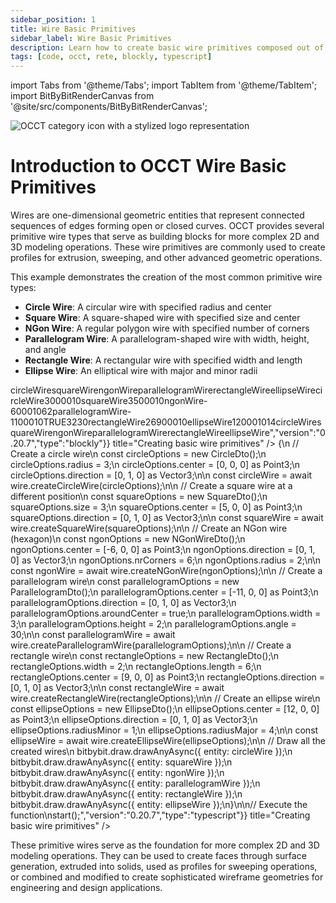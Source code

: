 ```yaml
---
sidebar_position: 1
title: Wire Basic Primitives
sidebar_label: Wire Basic Primitives
description: Learn how to create basic wire primitives composed out of multiple edges
tags: [code, occt, rete, blockly, typescript]
---
```


import Tabs from '@theme/Tabs';
import TabItem from '@theme/TabItem';
import BitByBitRenderCanvas from '@site/src/components/BitByBitRenderCanvas';

<img 
  class="category-icon-small" 
  src="https://s.bitbybit.dev/assets/icons/white/occt-icon.svg" 
  alt="OCCT category icon with a stylized logo representation" 
  title="OCCT category icon" />

# Introduction to OCCT Wire Basic Primitives

Wires are one-dimensional geometric entities that represent connected sequences of edges forming open or closed curves. OCCT provides several primitive wire types that serve as building blocks for more complex 2D and 3D modeling operations. These wire primitives are commonly used to create profiles for extrusion, sweeping, and other advanced geometric operations.

This example demonstrates the creation of the most common primitive wire types:

- **Circle Wire**: A circular wire with specified radius and center
- **Square Wire**: A square-shaped wire with specified size and center
- **NGon Wire**: A regular polygon wire with specified number of corners
- **Parallelogram Wire**: A parallelogram-shaped wire with width, height, and angle
- **Rectangle Wire**: A rectangular wire with specified width and length
- **Ellipse Wire**: An elliptical wire with major and minor radii

<Tabs groupId="creating-basic-wire-primitives">
<TabItem value="rete" label="Rete">
    <BitByBitRenderCanvas
    requireManualStart={true}
    script={{"script":"{\"id\":\"rete-v2-json\",\"nodes\":{\"69db19884a370f7c\":{\"id\":\"69db19884a370f7c\",\"name\":\"bitbybit.occt.shapes.wire.createCircleWire\",\"customName\":\"circle wire\",\"async\":true,\"drawable\":true,\"data\":{\"genericNodeData\":{\"hide\":false,\"oneOnOne\":false,\"flatten\":0,\"forceExecution\":false},\"radius\":3,\"center\":[0,0,0],\"direction\":[0,1,0]},\"inputs\":{},\"position\":[796.38671875,208.7109375]},\"5298db5d0bf5b70d\":{\"id\":\"5298db5d0bf5b70d\",\"name\":\"bitbybit.occt.shapes.wire.createSquareWire\",\"customName\":\"square wire\",\"async\":true,\"drawable\":true,\"data\":{\"genericNodeData\":{\"hide\":false,\"oneOnOne\":false,\"flatten\":0,\"forceExecution\":false},\"size\":3,\"center\":[0,0,0],\"direction\":[0,1,0]},\"inputs\":{\"center\":{\"connections\":[{\"node\":\"3a1b9cf45d7c8560\",\"output\":\"result\",\"data\":{}}]}},\"position\":[797.1167812876299,567.3003348022221]},\"3a1b9cf45d7c8560\":{\"id\":\"3a1b9cf45d7c8560\",\"name\":\"bitbybit.vector.vectorXYZ\",\"customName\":\"vector xyz\",\"async\":false,\"drawable\":true,\"data\":{\"genericNodeData\":{\"hide\":true,\"oneOnOne\":false,\"flatten\":0,\"forceExecution\":false},\"x\":5,\"y\":0,\"z\":0},\"inputs\":{},\"position\":[391.8397443858421,609.2541923921959]},\"b03165e52f48ff1b\":{\"id\":\"b03165e52f48ff1b\",\"name\":\"bitbybit.vector.vectorXYZ\",\"customName\":\"vector xyz\",\"async\":false,\"drawable\":true,\"data\":{\"genericNodeData\":{\"hide\":true,\"oneOnOne\":false,\"flatten\":0,\"forceExecution\":false},\"x\":-6,\"y\":0,\"z\":0},\"inputs\":{},\"position\":[381.4252369164033,1026.2331834569381]},\"ced8e0357556b800\":{\"id\":\"ced8e0357556b800\",\"name\":\"bitbybit.occt.shapes.wire.createNGonWire\",\"customName\":\"ngon wire\",\"async\":true,\"drawable\":true,\"data\":{\"genericNodeData\":{\"hide\":false,\"oneOnOne\":false,\"flatten\":0,\"forceExecution\":false},\"center\":[0,0,0],\"direction\":[0,1,0],\"nrCorners\":6,\"radius\":2},\"inputs\":{\"center\":{\"connections\":[{\"node\":\"b03165e52f48ff1b\",\"output\":\"result\",\"data\":{}}]}},\"position\":[794.3963462853789,1024.3436962815244]},\"e76c6df127a9d31c\":{\"id\":\"e76c6df127a9d31c\",\"name\":\"bitbybit.occt.shapes.wire.createParallelogramWire\",\"customName\":\"parallelogram wire\",\"async\":true,\"drawable\":true,\"data\":{\"genericNodeData\":{\"hide\":false,\"oneOnOne\":false,\"flatten\":0,\"forceExecution\":false},\"center\":[0,0,0],\"direction\":[0,1,0],\"aroundCenter\":true,\"width\":3,\"height\":2,\"angle\":30},\"inputs\":{\"center\":{\"connections\":[{\"node\":\"adeb74f805b239b8\",\"output\":\"result\",\"data\":{}}]}},\"position\":[797.4442178044769,1434.5793419960353]},\"adeb74f805b239b8\":{\"id\":\"adeb74f805b239b8\",\"name\":\"bitbybit.vector.vectorXYZ\",\"customName\":\"vector xyz\",\"async\":false,\"drawable\":true,\"data\":{\"genericNodeData\":{\"hide\":true,\"oneOnOne\":false,\"flatten\":0,\"forceExecution\":false},\"x\":-11,\"y\":0,\"z\":0},\"inputs\":{},\"position\":[388.5087965238256,1437.9832918677564]},\"d41ad1f158b794f3\":{\"id\":\"d41ad1f158b794f3\",\"name\":\"bitbybit.occt.shapes.wire.createRectangleWire\",\"customName\":\"rectangle wire\",\"async\":true,\"drawable\":true,\"data\":{\"genericNodeData\":{\"hide\":false,\"oneOnOne\":false,\"flatten\":0,\"forceExecution\":false},\"width\":2,\"length\":6,\"center\":[0,0,0],\"direction\":[0,1,0]},\"inputs\":{\"center\":{\"connections\":[{\"node\":\"eb0d53b47065ba27\",\"output\":\"result\",\"data\":{}}]}},\"position\":[807.0660770213016,1932.65310264216]},\"eb0d53b47065ba27\":{\"id\":\"eb0d53b47065ba27\",\"name\":\"bitbybit.vector.vectorXYZ\",\"customName\":\"vector xyz\",\"async\":false,\"drawable\":true,\"data\":{\"genericNodeData\":{\"hide\":true,\"oneOnOne\":false,\"flatten\":0,\"forceExecution\":false},\"x\":9,\"y\":0,\"z\":0},\"inputs\":{},\"position\":[401.21471645298226,2012.097226478838]},\"da4450234db2a464\":{\"id\":\"da4450234db2a464\",\"name\":\"bitbybit.vector.vectorXYZ\",\"customName\":\"vector xyz\",\"async\":false,\"drawable\":true,\"data\":{\"genericNodeData\":{\"hide\":true,\"oneOnOne\":false,\"flatten\":0,\"forceExecution\":false},\"x\":12,\"y\":0,\"z\":0},\"inputs\":{},\"position\":[392.26401312452316,2447.940719665186]},\"c34d4412cbfb1af7\":{\"id\":\"c34d4412cbfb1af7\",\"name\":\"bitbybit.occt.shapes.wire.createEllipseWire\",\"customName\":\"ellipse wire\",\"async\":true,\"drawable\":true,\"data\":{\"genericNodeData\":{\"hide\":false,\"oneOnOne\":false,\"flatten\":0,\"forceExecution\":false},\"center\":[0,0,0],\"direction\":[0,1,0],\"radiusMinor\":1,\"radiusMajor\":4},\"inputs\":{\"center\":{\"connections\":[{\"node\":\"da4450234db2a464\",\"output\":\"result\",\"data\":{}}]}},\"position\":[806.3772296257235,2442.4598150758247]}}}","version":"0.20.7","type":"rete"}}
    title="Creating basic wire primitives"
    />
</TabItem>
<TabItem value="blockly" label="Blockly">
  <BitByBitRenderCanvas
    requireManualStart={true}
    script={{"script":"<xml xmlns=\"https://developers.google.com/blockly/xml\"><variables><variable id=\"circleWire\">circleWire</variable><variable id=\"squareWire\">squareWire</variable><variable id=\"ngonWire\">ngonWire</variable><variable id=\"parallelogramWire\">parallelogramWire</variable><variable id=\"rectangleWire\">rectangleWire</variable><variable id=\"ellipseWire\">ellipseWire</variable></variables><block type=\"variables_set\" id=\"create_circle_wire\" x=\"50\" y=\"50\"><field name=\"VAR\" id=\"circleWire\">circleWire</field><value name=\"VALUE\"><block type=\"bitbybit.occt.shapes.wire.createCircleWire\" id=\"circle_wire\"><value name=\"Radius\"><block type=\"math_number\" id=\"circle_radius\"><field name=\"NUM\">3</field></block></value><value name=\"Center\"><block type=\"bitbybit.point.pointXYZ\" id=\"circle_center\"><value name=\"X\"><block type=\"math_number\" id=\"circle_center_x\"><field name=\"NUM\">0</field></block></value><value name=\"Y\"><block type=\"math_number\" id=\"circle_center_y\"><field name=\"NUM\">0</field></block></value><value name=\"Z\"><block type=\"math_number\" id=\"circle_center_z\"><field name=\"NUM\">0</field></block></value></block></value><value name=\"Direction\"><block type=\"bitbybit.vector.vectorXYZ\" id=\"circle_direction\"><value name=\"X\"><block type=\"math_number\" id=\"circle_dir_x\"><field name=\"NUM\">0</field></block></value><value name=\"Y\"><block type=\"math_number\" id=\"circle_dir_y\"><field name=\"NUM\">1</field></block></value><value name=\"Z\"><block type=\"math_number\" id=\"circle_dir_z\"><field name=\"NUM\">0</field></block></value></block></value></block></value><next><block type=\"variables_set\" id=\"create_square_wire\" x=\"50\" y=\"150\"><field name=\"VAR\" id=\"squareWire\">squareWire</field><value name=\"VALUE\"><block type=\"bitbybit.occt.shapes.wire.createSquareWire\" id=\"square_wire\"><value name=\"Size\"><block type=\"math_number\" id=\"square_size\"><field name=\"NUM\">3</field></block></value><value name=\"Center\"><block type=\"bitbybit.point.pointXYZ\" id=\"square_center\"><value name=\"X\"><block type=\"math_number\" id=\"square_center_x\"><field name=\"NUM\">5</field></block></value><value name=\"Y\"><block type=\"math_number\" id=\"square_center_y\"><field name=\"NUM\">0</field></block></value><value name=\"Z\"><block type=\"math_number\" id=\"square_center_z\"><field name=\"NUM\">0</field></block></value></block></value><value name=\"Direction\"><block type=\"bitbybit.vector.vectorXYZ\" id=\"square_direction\"><value name=\"X\"><block type=\"math_number\" id=\"square_dir_x\"><field name=\"NUM\">0</field></block></value><value name=\"Y\"><block type=\"math_number\" id=\"square_dir_y\"><field name=\"NUM\">1</field></block></value><value name=\"Z\"><block type=\"math_number\" id=\"square_dir_z\"><field name=\"NUM\">0</field></block></value></block></value></block></value><next><block type=\"variables_set\" id=\"create_ngon_wire\" x=\"50\" y=\"250\"><field name=\"VAR\" id=\"ngonWire\">ngonWire</field><value name=\"VALUE\"><block type=\"bitbybit.occt.shapes.wire.createNGonWire\" id=\"ngon_wire\"><value name=\"Center\"><block type=\"bitbybit.point.pointXYZ\" id=\"ngon_center\"><value name=\"X\"><block type=\"math_number\" id=\"ngon_center_x\"><field name=\"NUM\">-6</field></block></value><value name=\"Y\"><block type=\"math_number\" id=\"ngon_center_y\"><field name=\"NUM\">0</field></block></value><value name=\"Z\"><block type=\"math_number\" id=\"ngon_center_z\"><field name=\"NUM\">0</field></block></value></block></value><value name=\"Direction\"><block type=\"bitbybit.vector.vectorXYZ\" id=\"ngon_direction\"><value name=\"X\"><block type=\"math_number\" id=\"ngon_dir_x\"><field name=\"NUM\">0</field></block></value><value name=\"Y\"><block type=\"math_number\" id=\"ngon_dir_y\"><field name=\"NUM\">1</field></block></value><value name=\"Z\"><block type=\"math_number\" id=\"ngon_dir_z\"><field name=\"NUM\">0</field></block></value></block></value><value name=\"NrCorners\"><block type=\"math_number\" id=\"ngon_corners\"><field name=\"NUM\">6</field></block></value><value name=\"Radius\"><block type=\"math_number\" id=\"ngon_radius\"><field name=\"NUM\">2</field></block></value></block></value><next><block type=\"variables_set\" id=\"create_parallelogram_wire\" x=\"50\" y=\"350\"><field name=\"VAR\" id=\"parallelogramWire\">parallelogramWire</field><value name=\"VALUE\"><block type=\"bitbybit.occt.shapes.wire.createParallelogramWire\" id=\"parallelogram_wire\"><value name=\"Center\"><block type=\"bitbybit.point.pointXYZ\" id=\"parallelogram_center\"><value name=\"X\"><block type=\"math_number\" id=\"parallelogram_center_x\"><field name=\"NUM\">-11</field></block></value><value name=\"Y\"><block type=\"math_number\" id=\"parallelogram_center_y\"><field name=\"NUM\">0</field></block></value><value name=\"Z\"><block type=\"math_number\" id=\"parallelogram_center_z\"><field name=\"NUM\">0</field></block></value></block></value><value name=\"Direction\"><block type=\"bitbybit.vector.vectorXYZ\" id=\"parallelogram_direction\"><value name=\"X\"><block type=\"math_number\" id=\"parallelogram_dir_x\"><field name=\"NUM\">0</field></block></value><value name=\"Y\"><block type=\"math_number\" id=\"parallelogram_dir_y\"><field name=\"NUM\">1</field></block></value><value name=\"Z\"><block type=\"math_number\" id=\"parallelogram_dir_z\"><field name=\"NUM\">0</field></block></value></block></value><value name=\"AroundCenter\"><block type=\"logic_boolean\" id=\"parallelogram_around_center\"><field name=\"BOOL\">TRUE</field></block></value><value name=\"Width\"><block type=\"math_number\" id=\"parallelogram_width\"><field name=\"NUM\">3</field></block></value><value name=\"Height\"><block type=\"math_number\" id=\"parallelogram_height\"><field name=\"NUM\">2</field></block></value><value name=\"Angle\"><block type=\"math_number\" id=\"parallelogram_angle\"><field name=\"NUM\">30</field></block></value></block></value><next><block type=\"variables_set\" id=\"create_rectangle_wire\" x=\"50\" y=\"450\"><field name=\"VAR\" id=\"rectangleWire\">rectangleWire</field><value name=\"VALUE\"><block type=\"bitbybit.occt.shapes.wire.createRectangleWire\" id=\"rectangle_wire\"><value name=\"Width\"><block type=\"math_number\" id=\"rectangle_width\"><field name=\"NUM\">2</field></block></value><value name=\"Length\"><block type=\"math_number\" id=\"rectangle_length\"><field name=\"NUM\">6</field></block></value><value name=\"Center\"><block type=\"bitbybit.point.pointXYZ\" id=\"rectangle_center\"><value name=\"X\"><block type=\"math_number\" id=\"rectangle_center_x\"><field name=\"NUM\">9</field></block></value><value name=\"Y\"><block type=\"math_number\" id=\"rectangle_center_y\"><field name=\"NUM\">0</field></block></value><value name=\"Z\"><block type=\"math_number\" id=\"rectangle_center_z\"><field name=\"NUM\">0</field></block></value></block></value><value name=\"Direction\"><block type=\"bitbybit.vector.vectorXYZ\" id=\"rectangle_direction\"><value name=\"X\"><block type=\"math_number\" id=\"rectangle_dir_x\"><field name=\"NUM\">0</field></block></value><value name=\"Y\"><block type=\"math_number\" id=\"rectangle_dir_y\"><field name=\"NUM\">1</field></block></value><value name=\"Z\"><block type=\"math_number\" id=\"rectangle_dir_z\"><field name=\"NUM\">0</field></block></value></block></value></block></value><next><block type=\"variables_set\" id=\"create_ellipse_wire\" x=\"50\" y=\"550\"><field name=\"VAR\" id=\"ellipseWire\">ellipseWire</field><value name=\"VALUE\"><block type=\"bitbybit.occt.shapes.wire.createEllipseWire\" id=\"ellipse_wire\"><value name=\"Center\"><block type=\"bitbybit.point.pointXYZ\" id=\"ellipse_center\"><value name=\"X\"><block type=\"math_number\" id=\"ellipse_center_x\"><field name=\"NUM\">12</field></block></value><value name=\"Y\"><block type=\"math_number\" id=\"ellipse_center_y\"><field name=\"NUM\">0</field></block></value><value name=\"Z\"><block type=\"math_number\" id=\"ellipse_center_z\"><field name=\"NUM\">0</field></block></value></block></value><value name=\"Direction\"><block type=\"bitbybit.vector.vectorXYZ\" id=\"ellipse_direction\"><value name=\"X\"><block type=\"math_number\" id=\"ellipse_dir_x\"><field name=\"NUM\">0</field></block></value><value name=\"Y\"><block type=\"math_number\" id=\"ellipse_dir_y\"><field name=\"NUM\">1</field></block></value><value name=\"Z\"><block type=\"math_number\" id=\"ellipse_dir_z\"><field name=\"NUM\">0</field></block></value></block></value><value name=\"RadiusMinor\"><block type=\"math_number\" id=\"ellipse_radius_minor\"><field name=\"NUM\">1</field></block></value><value name=\"RadiusMajor\"><block type=\"math_number\" id=\"ellipse_radius_major\"><field name=\"NUM\">4</field></block></value></block></value><next><block type=\"bitbybit.draw.drawAnyAsyncNoReturn\" id=\"draw_circle_wire\" x=\"50\" y=\"650\"><value name=\"Entity\"><block type=\"variables_get\" id=\"get_circle_wire\"><field name=\"VAR\" id=\"circleWire\">circleWire</field></block></value><next><block type=\"bitbybit.draw.drawAnyAsyncNoReturn\" id=\"draw_square_wire\" x=\"50\" y=\"750\"><value name=\"Entity\"><block type=\"variables_get\" id=\"get_square_wire\"><field name=\"VAR\" id=\"squareWire\">squareWire</field></block></value><next><block type=\"bitbybit.draw.drawAnyAsyncNoReturn\" id=\"draw_ngon_wire\" x=\"50\" y=\"850\"><value name=\"Entity\"><block type=\"variables_get\" id=\"get_ngon_wire\"><field name=\"VAR\" id=\"ngonWire\">ngonWire</field></block></value><next><block type=\"bitbybit.draw.drawAnyAsyncNoReturn\" id=\"draw_parallelogram_wire\" x=\"50\" y=\"950\"><value name=\"Entity\"><block type=\"variables_get\" id=\"get_parallelogram_wire\"><field name=\"VAR\" id=\"parallelogramWire\">parallelogramWire</field></block></value><next><block type=\"bitbybit.draw.drawAnyAsyncNoReturn\" id=\"draw_rectangle_wire\" x=\"50\" y=\"1050\"><value name=\"Entity\"><block type=\"variables_get\" id=\"get_rectangle_wire\"><field name=\"VAR\" id=\"rectangleWire\">rectangleWire</field></block></value><next><block type=\"bitbybit.draw.drawAnyAsyncNoReturn\" id=\"draw_ellipse_wire\" x=\"50\" y=\"1150\"><value name=\"Entity\"><block type=\"variables_get\" id=\"get_ellipse_wire\"><field name=\"VAR\" id=\"ellipseWire\">ellipseWire</field></block></value></block></next></block></next></block></next></block></next></block></next></block></next></block></next></block></next></block></next></block></next></block></next></block></xml>","version":"0.20.7","type":"blockly"}}
    title="Creating basic wire primitives"
    />
</TabItem>
<TabItem value="typescript" label="TypeScript">
<BitByBitRenderCanvas
    requireManualStart={true}
    script={{"script":"// Import required DTOs and types for wire creation\nconst { CircleDto, SquareDto, NGonWireDto, ParallelogramDto, RectangleDto, EllipseDto } = Bit.Inputs.OCCT;\ntype Point3 = Bit.Inputs.Base.Point3;\ntype Vector3 = Bit.Inputs.Base.Vector3;\n\n// Get access to OCCT wire creation functions\nconst { wire } = bitbybit.occt.shapes;\n\n// Define the main function to create various primitive wires\nconst start = async () => {\n    // Create a circle wire\n    const circleOptions = new CircleDto();\n    circleOptions.radius = 3;\n    circleOptions.center = [0, 0, 0] as Point3;\n    circleOptions.direction = [0, 1, 0] as Vector3;\n\n    const circleWire = await wire.createCircleWire(circleOptions);\n\n    // Create a square wire at a different position\n    const squareOptions = new SquareDto();\n    squareOptions.size = 3;\n    squareOptions.center = [5, 0, 0] as Point3;\n    squareOptions.direction = [0, 1, 0] as Vector3;\n\n    const squareWire = await wire.createSquareWire(squareOptions);\n\n    // Create an NGon wire (hexagon)\n    const ngonOptions = new NGonWireDto();\n    ngonOptions.center = [-6, 0, 0] as Point3;\n    ngonOptions.direction = [0, 1, 0] as Vector3;\n    ngonOptions.nrCorners = 6;\n    ngonOptions.radius = 2;\n\n    const ngonWire = await wire.createNGonWire(ngonOptions);\n\n    // Create a parallelogram wire\n    const parallelogramOptions = new ParallelogramDto();\n    parallelogramOptions.center = [-11, 0, 0] as Point3;\n    parallelogramOptions.direction = [0, 1, 0] as Vector3;\n    parallelogramOptions.aroundCenter = true;\n    parallelogramOptions.width = 3;\n    parallelogramOptions.height = 2;\n    parallelogramOptions.angle = 30;\n\n    const parallelogramWire = await wire.createParallelogramWire(parallelogramOptions);\n\n    // Create a rectangle wire\n    const rectangleOptions = new RectangleDto();\n    rectangleOptions.width = 2;\n    rectangleOptions.length = 6;\n    rectangleOptions.center = [9, 0, 0] as Point3;\n    rectangleOptions.direction = [0, 1, 0] as Vector3;\n\n    const rectangleWire = await wire.createRectangleWire(rectangleOptions);\n\n    // Create an ellipse wire\n    const ellipseOptions = new EllipseDto();\n    ellipseOptions.center = [12, 0, 0] as Point3;\n    ellipseOptions.direction = [0, 1, 0] as Vector3;\n    ellipseOptions.radiusMinor = 1;\n    ellipseOptions.radiusMajor = 4;\n\n    const ellipseWire = await wire.createEllipseWire(ellipseOptions);\n\n    // Draw all the created wires\n    bitbybit.draw.drawAnyAsync({ entity: circleWire });\n    bitbybit.draw.drawAnyAsync({ entity: squareWire });\n    bitbybit.draw.drawAnyAsync({ entity: ngonWire });\n    bitbybit.draw.drawAnyAsync({ entity: parallelogramWire });\n    bitbybit.draw.drawAnyAsync({ entity: rectangleWire });\n    bitbybit.draw.drawAnyAsync({ entity: ellipseWire });\n}\n\n// Execute the function\nstart();","version":"0.20.7","type":"typescript"}}
    title="Creating basic wire primitives"
    />
</TabItem>
</Tabs>

These primitive wires serve as the foundation for more complex 2D and 3D modeling operations. They can be used to create faces through surface generation, extruded into solids, used as profiles for sweeping operations, or combined and modified to create sophisticated wireframe geometries for engineering and design applications.
